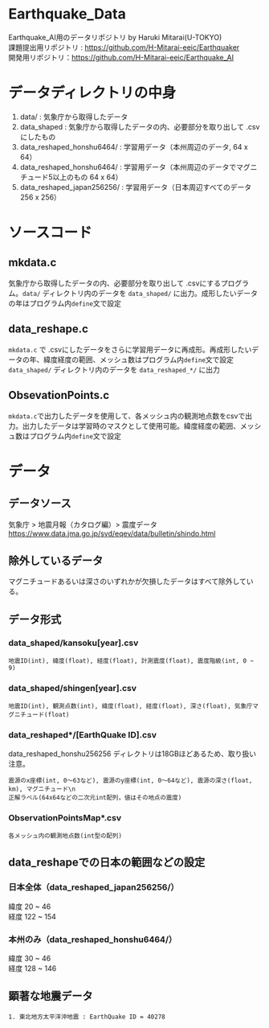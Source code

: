 # Earthquake_Data
Earthquake_AI用のデータリポジトリ by Haruki Mitarai(U-TOKYO)<br>
課題提出用リポジトリ : https://github.com/H-Mitarai-eeic/Earthquaker <br>
開発用リポジトリ：https://github.com/H-Mitarai-eeic/Earthquake_AI
# データディレクトリの中身
1. data/ : 気象庁から取得したデータ<br>
2. data_shaped : 気象庁から取得したデータの内、必要部分を取り出して .csvにしたもの<br>
3. data_reshaped_honshu6464/ : 学習用データ（本州周辺のデータ, 64 x 64）<br>
4. data_reshaped_honshu6464/ : 学習用データ（本州周辺のデータでマグニチュード5以上のもの 64 x 64）<br>
5. data_reshaped_japan256256/ : 学習用データ（日本周辺すべてのデータ 256 x 256）<br>
# ソースコード
## mkdata.c
気象庁から取得したデータの内、必要部分を取り出して .csvにするプログラム。`data/` ディレクトリ内のデータを `data_shaped/` に出力。成形したいデータの年はプログラム内`define`文で設定
## data_reshape.c
`mkdata.c` で .csvにしたデータをさらに学習用データに再成形。再成形したいデータの年、緯度経度の範囲、メッシュ数はプログラム内`define`文で設定
`data_shaped/` ディレクトリ内のデータを `data_reshaped_*/` に出力
## ObsevationPoints.c
`mkdata.c`で出力したデータを使用して、各メッシュ内の観測地点数をcsvで出力。出力したデータは学習時のマスクとして使用可能。緯度経度の範囲、メッシュ数はプログラム内`define`文で設定
# データ
## データソース
気象庁 > 地震月報（カタログ編）> 震度データ<br>
https://www.data.jma.go.jp/svd/eqev/data/bulletin/shindo.html
## 除外しているデータ
マグニチュードあるいは深さのいずれかが欠損したデータはすべて除外している。
## データ形式
### data_shaped/kansoku[year].csv
```
地震ID(int), 緯度(float), 経度(float), 計測震度(float), 震度階級(int, 0 ~ 9)
```
### data_shaped/shingen[year].csv
```
地震ID(int), 観測点数(int), 緯度(float), 経度(float), 深さ(float), 気象庁マグニチュード(float)
```
### data_reshaped*/[EarthQuake ID].csv
data_reshaped_honshu256256 ディレクトリは18GBほどあるため、取り扱い注意。
```
震源のx座標(int, 0〜63など), 震源のy座標(int, 0〜64など), 震源の深さ(float, km), マグニチュード\n
正解ラベル(64x64などの二次元int配列，値はその地点の震度)
```
### ObservationPointsMap*.csv
```
各メッシュ内の観測地点数(int型の配列)
```
## data_reshapeでの日本の範囲などの設定
### 日本全体（data_reshaped_japan256256/）
緯度 20 ~ 46<br>
経度 122 ~ 154
### 本州のみ（data_reshaped_honshu6464/）
緯度 30 ~ 46<br>
経度 128 ~ 146

## 顕著な地震データ
    1. 東北地方太平洋沖地震 : EarthQuake ID = 40278
